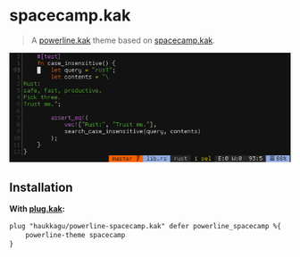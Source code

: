 # spacecamp.kak
> A [powerline.kak](https://github.com/andreyorst/powerline.kak) theme based on [spacecamp.kak](https://github.com/haukkagu/spacecamp.kak).

![screenshot](screenshots/screenshot0.png)
## Installation
**With [plug.kak](https://github.com/andreyorst/plug.kak):**
```kak
plug "haukkagu/powerline-spacecamp.kak" defer powerline_spacecamp %{
    powerline-theme spacecamp
}
```
